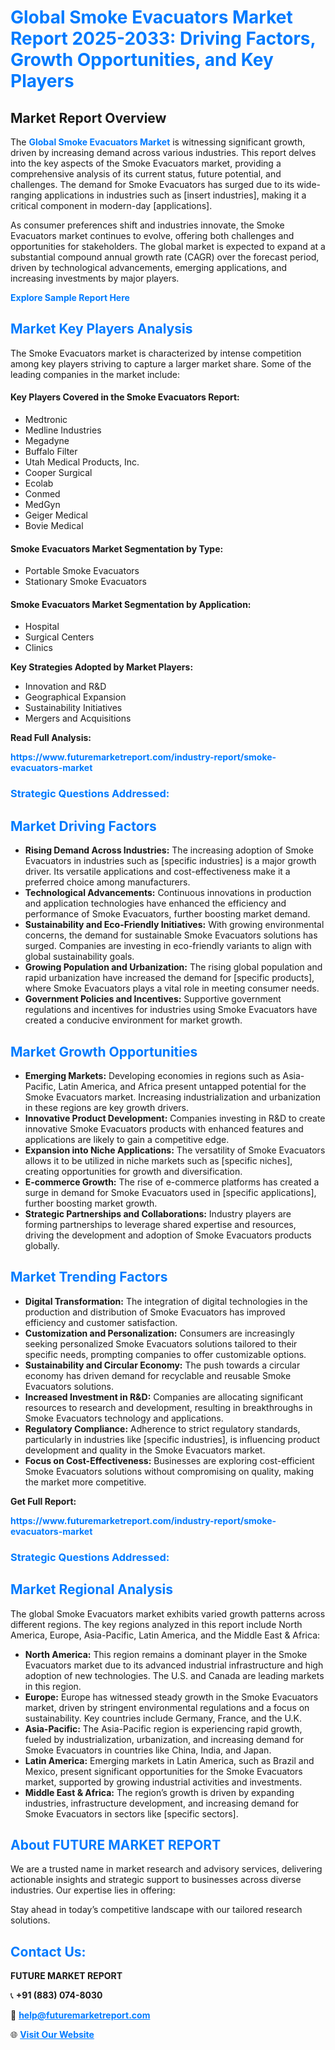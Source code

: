 <h1 style="color: #007BFF;">Global Smoke Evacuators Market Report 2025-2033: Driving Factors, Growth Opportunities, and Key Players</h1>

<section id="overview">
<h2>Market Report Overview</h2>
<p>The <a href="https://www.futuremarketreport.com/industry-report/smoke-evacuators-market" style="color: #007BFF; text-decoration: none;"><strong>Global Smoke Evacuators Market</strong></a> is witnessing significant growth, driven by increasing demand across various industries. This report delves into the key aspects of the Smoke Evacuators market, providing a comprehensive analysis of its current status, future potential, and challenges. The demand for Smoke Evacuators has surged due to its wide-ranging applications in industries such as [insert industries], making it a critical component in modern-day [applications].</p>
<p>As consumer preferences shift and industries innovate, the Smoke Evacuators market continues to evolve, offering both challenges and opportunities for stakeholders. The global market is expected to expand at a substantial compound annual growth rate (CAGR) over the forecast period, driven by technological advancements, emerging applications, and increasing investments by major players.</p>
</section>

<section id="overview">
<p><a href="https://www.futuremarketreport.com/request-sample/reportId=60014" style="color: #007BFF; text-decoration: none;"><strong>Explore Sample Report Here</strong></a></p>
</section>

<section id="key-players">
<h2 style="color: #007BFF;">Market Key Players Analysis</h2>
<p>The Smoke Evacuators market is characterized by intense competition among key players striving to capture a larger market share. Some of the leading companies in the market include:</p>
<h4>Key Players Covered in the Smoke Evacuators Report:</h4>
<ul><li>Medtronic</li><li>Medline Industries</li><li>Megadyne</li><li>Buffalo Filter</li><li>Utah Medical Products, Inc.</li><li>Cooper Surgical</li><li>Ecolab</li><li>Conmed</li><li>MedGyn</li><li>Geiger Medical</li><li>Bovie Medical</li></ul>
<h4>Smoke Evacuators Market Segmentation by Type:</h4>
<ul><li>Portable Smoke Evacuators</li><li>Stationary Smoke Evacuators</li></ul>

<h4>Smoke Evacuators Market Segmentation by Application:</h4>
<ul><li>Hospital</li><li>Surgical Centers</li><li>Clinics</li></ul>
<p><strong>Key Strategies Adopted by Market Players:</strong></p>
<ul>
<li>Innovation and R&D</li>
<li>Geographical Expansion</li>
<li>Sustainability Initiatives</li>
<li>Mergers and Acquisitions</li>
</ul>
</section>

<section>
<p><strong>Read Full Analysis: </strong></p><a href="https://www.futuremarketreport.com/industry-report/smoke-evacuators-market" style="color: #007BFF; text-decoration: none;"><strong>https://www.futuremarketreport.com/industry-report/smoke-evacuators-market</strong></a>
<h3 style="color: #007BFF;">Strategic Questions Addressed:</h3>
</section>

<section id="driving-factors">
<h2 style="color: #007BFF;">Market Driving Factors</h2>
<ul>
<li><strong>Rising Demand Across Industries:</strong> The increasing adoption of Smoke Evacuators in industries such as [specific industries] is a major growth driver. Its versatile applications and cost-effectiveness make it a preferred choice among manufacturers.</li>
<li><strong>Technological Advancements:</strong> Continuous innovations in production and application technologies have enhanced the efficiency and performance of Smoke Evacuators, further boosting market demand.</li>
<li><strong>Sustainability and Eco-Friendly Initiatives:</strong> With growing environmental concerns, the demand for sustainable Smoke Evacuators solutions has surged. Companies are investing in eco-friendly variants to align with global sustainability goals.</li>
<li><strong>Growing Population and Urbanization:</strong> The rising global population and rapid urbanization have increased the demand for [specific products], where Smoke Evacuators plays a vital role in meeting consumer needs.</li>
<li><strong>Government Policies and Incentives:</strong> Supportive government regulations and incentives for industries using Smoke Evacuators have created a conducive environment for market growth.</li>
</ul>
</section>

<section id="growth-opportunities">
<h2 style="color: #007BFF;">Market Growth Opportunities</h2>
<ul>
<li><strong>Emerging Markets:</strong> Developing economies in regions such as Asia-Pacific, Latin America, and Africa present untapped potential for the Smoke Evacuators market. Increasing industrialization and urbanization in these regions are key growth drivers.</li>
<li><strong>Innovative Product Development:</strong> Companies investing in R&D to create innovative Smoke Evacuators products with enhanced features and applications are likely to gain a competitive edge.</li>
<li><strong>Expansion into Niche Applications:</strong> The versatility of Smoke Evacuators allows it to be utilized in niche markets such as [specific niches], creating opportunities for growth and diversification.</li>
<li><strong>E-commerce Growth:</strong> The rise of e-commerce platforms has created a surge in demand for Smoke Evacuators used in [specific applications], further boosting market growth.</li>
<li><strong>Strategic Partnerships and Collaborations:</strong> Industry players are forming partnerships to leverage shared expertise and resources, driving the development and adoption of Smoke Evacuators products globally.</li>
</ul>
</section>

<section id="trending-factors">
<h2 style="color: #007BFF;">Market Trending Factors</h2>
<ul>
<li><strong>Digital Transformation:</strong> The integration of digital technologies in the production and distribution of Smoke Evacuators has improved efficiency and customer satisfaction.</li>
<li><strong>Customization and Personalization:</strong> Consumers are increasingly seeking personalized Smoke Evacuators solutions tailored to their specific needs, prompting companies to offer customizable options.</li>
<li><strong>Sustainability and Circular Economy:</strong> The push towards a circular economy has driven demand for recyclable and reusable Smoke Evacuators solutions.</li>
<li><strong>Increased Investment in R&D:</strong> Companies are allocating significant resources to research and development, resulting in breakthroughs in Smoke Evacuators technology and applications.</li>
<li><strong>Regulatory Compliance:</strong> Adherence to strict regulatory standards, particularly in industries like [specific industries], is influencing product development and quality in the Smoke Evacuators market.</li>
<li><strong>Focus on Cost-Effectiveness:</strong> Businesses are exploring cost-efficient Smoke Evacuators solutions without compromising on quality, making the market more competitive.</li>
</ul>
</section>

<section>
<p><strong>Get Full Report: </strong></p><a href="https://www.futuremarketreport.com/industry-report/smoke-evacuators-market" style="color: #007BFF; text-decoration: none;"><strong>https://www.futuremarketreport.com/industry-report/smoke-evacuators-market</strong></a>
<h3 style="color: #007BFF;">Strategic Questions Addressed:</h3>
</section>


<section id="regional-analysis">
<h2 style="color: #007BFF;">Market Regional Analysis</h2>
<p>The global Smoke Evacuators market exhibits varied growth patterns across different regions. The key regions analyzed in this report include North America, Europe, Asia-Pacific, Latin America, and the Middle East & Africa:</p>
<ul>
<li><strong>North America:</strong> This region remains a dominant player in the Smoke Evacuators market due to its advanced industrial infrastructure and high adoption of new technologies. The U.S. and Canada are leading markets in this region.</li>
<li><strong>Europe:</strong> Europe has witnessed steady growth in the Smoke Evacuators market, driven by stringent environmental regulations and a focus on sustainability. Key countries include Germany, France, and the U.K.</li>
<li><strong>Asia-Pacific:</strong> The Asia-Pacific region is experiencing rapid growth, fueled by industrialization, urbanization, and increasing demand for Smoke Evacuators in countries like China, India, and Japan.</li>
<li><strong>Latin America:</strong> Emerging markets in Latin America, such as Brazil and Mexico, present significant opportunities for the Smoke Evacuators market, supported by growing industrial activities and investments.</li>
<li><strong>Middle East & Africa:</strong> The region’s growth is driven by expanding industries, infrastructure development, and increasing demand for Smoke Evacuators in sectors like [specific sectors].</li>
</ul>
</section>

<footer>
<h2 style="color: #007BFF;">About FUTURE MARKET REPORT</h2>
<p>We are a trusted name in market research and advisory services, delivering actionable insights and strategic support to businesses across diverse industries. Our expertise lies in offering:</p>

<p>Stay ahead in today’s competitive landscape with our tailored research solutions.</p>

<h2 style="color: #007BFF;">Contact Us:</h2>
<p><strong>FUTURE MARKET REPORT</strong></p>
<p>📞 <strong>+91 (883) 074-8030</strong></p>
<p>📧 <strong><a href="mailto:help@futuremarketreport.com" style="color: #007BFF;">help@futuremarketreport.com</a></strong></p>
<p>🌐 <strong><a href="https://www.futuremarketreport.com/" style="color: #007BFF;">Visit Our Website</a></strong></p>
</footer>